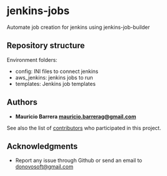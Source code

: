 jenkins-jobs
============

Automate job creation for jenkins using jenkins-job-builder

Repository structure
---

Environment folders:
- config: INI files to connect jenkins
- aws_jenkins: jenkins jobs to run
- templates: Jenkins job templates

## Authors

* **Mauricio Barrera mauricio.barrerag@gmail.com** 

See also the list of [contributors](https://github.com/donovosoft/jenkins-jobs/graphs/contributors) who participated in this project.

## Acknowledgments
* Report any issue through Github or send an email to donovosoft@gmail.com

